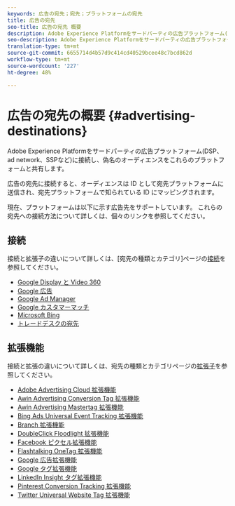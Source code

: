 ```yaml
---
keywords: 広告の宛先；宛先；プラットフォームの宛先
title: 広告の宛先
seo-title: 広告の宛先 概要
description: Adobe Experience Platformをサードパーティの広告プラットフォーム(DSP、ad network、SSPなど)に接続し、偽名のオーディエンスをこれらのプラットフォームと共有します。
seo-description: Adobe Experience Platformをサードパーティの広告プラットフォーム(DSP、ad network、SSPなど)に接続し、偽名のオーディエンスをこれらのプラットフォームと共有します。
translation-type: tm+mt
source-git-commit: 6655714d4b57d9c414cd40529bcee48c7bcd862d
workflow-type: tm+mt
source-wordcount: '227'
ht-degree: 48%

---
```



# 広告の宛先の概要 {#advertising-destinations}

Adobe Experience Platformをサードパーティの広告プラットフォーム(DSP、ad network、SSPなど)に接続し、偽名のオーディエンスをこれらのプラットフォームと共有します。

広告の宛先に接続すると、オーディエンスは ID として宛先プラットフォームに送信され、宛先プラットフォームで知られている ID にマッピングされます。

現在、プラットフォームは以下に示す広告先をサポートしています。 これらの宛先への接続方法について詳しくは、個々のリンクを参照してください。

## 接続

接続と拡張子の違いについて詳しくは、[宛先の種類とカテゴリ]ページの[接続](../../destination-types.md#connections)を参照してください。

- [Google Display と Video 360](./google-dv360.md)
- [Google 広告](./google-ads-destination.md)
- [Google Ad Manager](./google-ad-manager.md)
- [Google カスタマーマッチ](./google-customer-match.md)
- [Microsoft Bing](./bing.md)
- [トレードデスクの宛先](./tradedesk.md)

## 拡張機能

接続と拡張の違いについて詳しくは、宛先の種類とカテゴリページの[拡張子](../../destination-types.md#extensions)を参照してください。

- [Adobe Advertising Cloud 拡張機能](./adobe-advertising-cloud.md)
- [Awin Advertising Conversion Tag 拡張機能](./awin-conversiontag.md)
- [Awin Advertising Mastertag 拡張機能](./awin-mastertag.md)
- [Bing Ads Universal Event Tracking 拡張機能](./bing-ads.md)
- [Branch 拡張機能](./branch.md)
- [DoubleClick Floodlight 拡張機能](./doubleclick-floodlight.md)
- [Facebook ピクセル拡張機能](./facebook-pixel.md)
- [Flashtalking OneTag 拡張機能](./flashtalking.md)
- [Google 広告拡張機能](./google-ads-extension.md)
- [Google タグ拡張機能](./gtag-advertising.md)
- [LinkedIn Insight タグ拡張機能](./linkedin.md)
- [Pinterest Conversion Tracking 拡張機能](./pinterest.md)
- [Twitter Universal Website Tag 拡張機能](./twitter-uwt.md)